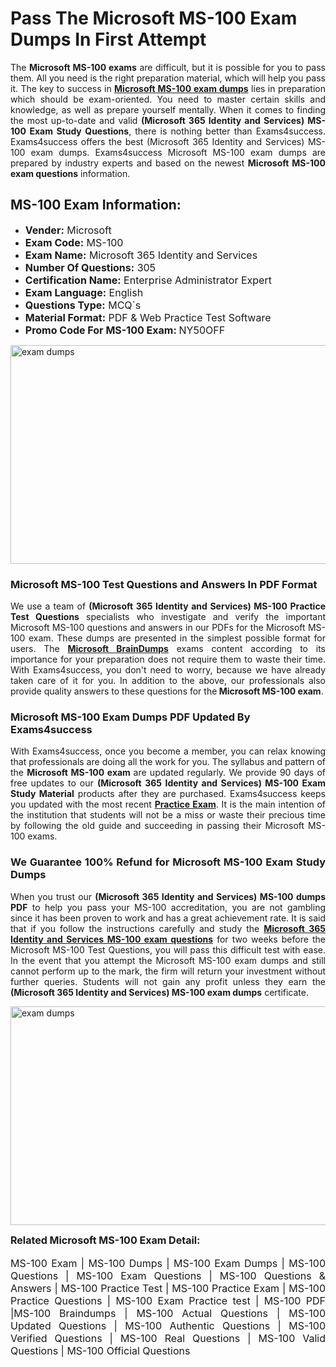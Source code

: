 <h1><strong><strong>Pass The Microsoft MS-100 Exam Dumps In First Attempt</strong></strong></h1> <p style="text-align:justify">The <strong>Microsoft MS-100 exams</strong> are difficult, but it is possible for you to pass them. All you need is the right preparation material, which will help you pass it. The key to success in <a href="https://www.exams4success.com/microsoft/ms-100-pdf-exam-dumps"><strong>Microsoft MS-100 exam dumps</strong></a> lies in preparation which should be exam-oriented. You need to master certain skills and knowledge, as well as prepare yourself mentally. When it comes to finding the most up-to-date and valid <strong>(Microsoft 365 Identity and Services) MS-100 Exam Study Questions</strong>, there is nothing better than Exams4success. Exams4success offers the best (Microsoft 365 Identity and Services) MS-100 exam dumps. Exams4success Microsoft MS-100 exam dumps are prepared by industry experts and based on the newest <strong>Microsoft MS-100 exam questions</strong> information.</p> <h2><strong><strong>MS-100 Exam Information:</strong></strong></h2> <ul> <li><span style="font-size:16px"><strong>Vender:</strong> Microsoft</span></li> <li><span style="font-size:16px"><strong>Exam Code:</strong> MS-100</span></li> <li><span style="font-size:16px"><strong>Exam Name:</strong> Microsoft 365 Identity and Services</span></li> <li><span style="font-size:16px"><strong>Number Of Questions:</strong> 305</span></li> <li><span style="font-size:16px"><strong>Certification Name:</strong> Enterprise Administrator Expert</span></li> <li><span style="font-size:16px"><strong>Exam Language:</strong> English</span></li> <li><span style="font-size:16px"><strong>Questions Type:</strong> MCQ`s</span></li> <li><span style="font-size:16px"><strong>Material Format:</strong> PDF & Web Practice Test Software</span></li> <li><span style="font-size:16px"><strong>Promo Code For MS-100 Exam: </strong>NY50OFF</span></li> </ul> <p><a href="https://www.exams4success.com/microsoft/ms-100-pdf-exam-dumps" rel="no-follow"><img alt="exam dumps" src="https://www.certcollections.com/uploads/content/infrist1.png" style="height:350px; width:750px" /></a></p> <h3><strong>Microsoft MS-100 Test Questions and Answers In PDF Format</strong></h3> <p style="text-align:justify">We use a team of <strong>(Microsoft 365 Identity and Services) MS-100 Practice Test Questions</strong> specialists who investigate and verify the important Microsoft MS-100 questions and answers in our PDFs for the Microsoft MS-100 exam. These dumps are presented in the simplest possible format for users. The <a href="https://www.exams4success.com/microsoft-exam-dumps"><strong>Microsoft BrainDumps</strong></a> exams content according to its importance for your preparation does not require them to waste their time. With Exams4success, you don't need to worry, because we have already taken care of it for you. In addition to the above, our professionals also provide quality answers to these questions for the<strong> Microsoft MS-100 exam</strong>.</p> <h3><strong> Microsoft MS-100 Exam Dumps PDF Updated By Exams4success</strong></h3> <p style="text-align:justify">With Exams4success, once you become a member, you can relax knowing that professionals are doing all the work for you. The syllabus and pattern of the <strong>Microsoft MS-100 exam </strong>are updated regularly. We provide 90 days of free updates to our <strong>(Microsoft 365 Identity and Services) MS-100 Exam Study Material</strong> products after they are purchased. Exams4success keeps you updated with the most recent <a href="https://www.exams4success.com/"><strong>Practice Exam</strong></a>. It is the main intention of the institution that students will not be a miss or waste their precious time by following the old guide and succeeding in passing their Microsoft MS-100 exams.</p> <h3 style="text-align:justify"><strong>We Guarantee 100% Refund for Microsoft MS-100 Exam Study Dumps</strong></h3> <p style="text-align:justify">When you trust our <strong>(Microsoft 365 Identity and Services) MS-100 dumps PDF</strong> to help you pass your MS-100 accreditation, you are not gambling since it has been proven to work and has a great achievement rate. It is said that if you follow the instructions carefully and study the <a href="https://www.exams4success.com/microsoft/ms-100-pdf-exam-dumps"><strong>Microsoft 365 Identity and Services MS-100 exam questions</strong></a> for two weeks before the Microsoft MS-100 Test Questions, you will pass this difficult test with ease. In the event that you attempt the Microsoft MS-100 exam dumps and still cannot perform up to the mark, the firm will return your investment without further queries. Students will not gain any profit unless they earn the <strong>(Microsoft 365 Identity and Services) MS-100 exam dumps</strong> certificate.</p> <p style="text-align:justify"><a href="https://www.exams4success.com/microsoft/ms-100-pdf-exam-dumps" rel="no-follow"><img alt="exam dumps" src="https://www.certcollections.com/uploads/content/free_demo1.png" style="height:350px; width:750px" /></a></p> <p style="text-align:justify"><span style="font-size:16px"><strong>Related Microsoft MS-100 Exam Detail:</strong></span><br /> <br /> <span style="font-size:16px">MS-100 Exam | MS-100 Dumps | MS-100 Exam Dumps | MS-100 Questions | MS-100 Exam Questions | MS-100 Questions & Answers | MS-100 Practice Test | MS-100 Practice Exam | MS-100 Practice Questions | MS-100 Exam Practice test | MS-100 PDF |MS-100 Braindumps | MS-100 Actual Questions | MS-100 Updated Questions | MS-100 Authentic Questions | MS-100 Verified Questions | MS-100 Real Questions | MS-100 Valid Questions | MS-100 Official Questions</span></p>
